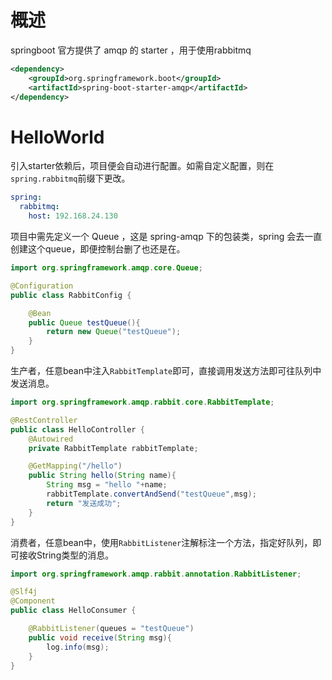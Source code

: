 # 概述

springboot 官方提供了 amqp 的 starter ，用于使用rabbitmq

```xml
<dependency>
    <groupId>org.springframework.boot</groupId>
    <artifactId>spring-boot-starter-amqp</artifactId>
</dependency>
```

# HelloWorld

引入starter依赖后，项目便会自动进行配置。如需自定义配置，则在`spring.rabbitmq`前缀下更改。

```yaml
spring:
  rabbitmq:
    host: 192.168.24.130
```

项目中需先定义一个 Queue ，这是 spring-amqp 下的包装类，spring 会去一直创建这个queue，即便控制台删了也还是在。

```java
import org.springframework.amqp.core.Queue;

@Configuration
public class RabbitConfig {

    @Bean
    public Queue testQueue(){
        return new Queue("testQueue");
    }
}
```

生产者，任意bean中注入`RabbitTemplate`即可，直接调用发送方法即可往队列中发送消息。

```java
import org.springframework.amqp.rabbit.core.RabbitTemplate;

@RestController
public class HelloController {
    @Autowired
    private RabbitTemplate rabbitTemplate;

    @GetMapping("/hello")
    public String hello(String name){
        String msg = "hello "+name;
        rabbitTemplate.convertAndSend("testQueue",msg);
        return "发送成功";
    }
}
```

消费者，任意bean中，使用`RabbitListener`注解标注一个方法，指定好队列，即可接收String类型的消息。

```java
import org.springframework.amqp.rabbit.annotation.RabbitListener;

@Slf4j
@Component
public class HelloConsumer {

    @RabbitListener(queues = "testQueue")
    public void receive(String msg){
        log.info(msg);
    }
}
```